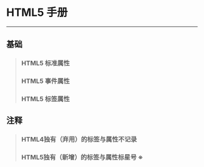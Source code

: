 # HTML5 手册
***

## 基础

> ### HTML5 标准属性
> ### HTML5 事件属性
> ### HTML5 标签属性

## 注释

> ### HTML4独有（弃用）的标签与属性不记录
> ### HTML5独有（新增）的标签与属性标星号 ※
